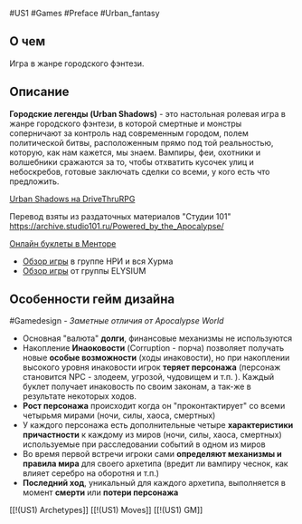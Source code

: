 #US1  #Games #Preface #Urban_fantasy
## О чем
Игра в жанре городского фэнтези.

## Описание

**Городские легенды (Urban Shadows)** - это настольная ролевая игра в жанре городского фэнтези, в которой смертные и монстры соперничают за контроль над современным городом, полем политической битвы, расположенным прямо под той реальностью, которую, как нам кажется, мы знаем. Вампиры, феи, охотники и волшебники сражаются за то, чтобы отхватить кусочек улиц и небоскребов, готовые заключать сделки со всеми, у кого есть что предложить.

[Urban Shadows на DriveThruRPG](https://preview.drivethrurpg.com/en/product/153464/Urban-Shadows-1st-Ed)

Перевод взяты из раздаточных материалов "Студии 101"
https://archive.studio101.ru/Powered_by_the_Apocalypse/

[Онлайн буклеты в Менторе](https://pbta.gmentor.ru/v4b5a2f5bb330e24c499736ea9b16e297)

- [Обзор игры](https://vk.com/@hurma_ttrpg-urban-shadows-gorodskie-teni) в группе НРИ и вся Хурма
- [Обзор игры](https://vk.com/@-110104799-urban-shadows) от группы ELYSIUM



## Особенности гейм дизайна
#Gamedesign *- Заметные отличия от Apocalypse World*

- Основная "валюта" **долги**, финансовые механизмы не используются
- Накопление **Инаоковости** (Corruption - порча) позволяет получать новые **особые возможности** (ходы инаковости), но при накоплении высокого уровня инаковости игрок **теряет персонажа** (персонаж становится NPC - злодеем, угрозой, чудовищем и т.п. ). Каждый буклет получает инаковость по своим законам, а так-же в результате некоторых ходов. 
- **Рост персонажа** происходит когда он "проконтактирует" со всеми четырьмя мирами (ночи, силы, хаоса, смертных)
- У каждого персонажа есть дополнительные четыре **характеристики причастности** к каждому из миров (ночи, силы, хаоса, смертных) используемые при расследовании событий в одном из миров
- Во время первой встречи игроки сами **определяют механизмы и правила мира** для своего архетипа (вредит ли вампиру чеснок, как влияет серебро на оборотня и т.п.)
- **Последний ход**, уникальный для каждого архетипа, выполняется в момент **смерти** или **потери персонажа**

[[!(US1) Archetypes]]
[[!(US1) Moves]]
[[!(US1) GM]]